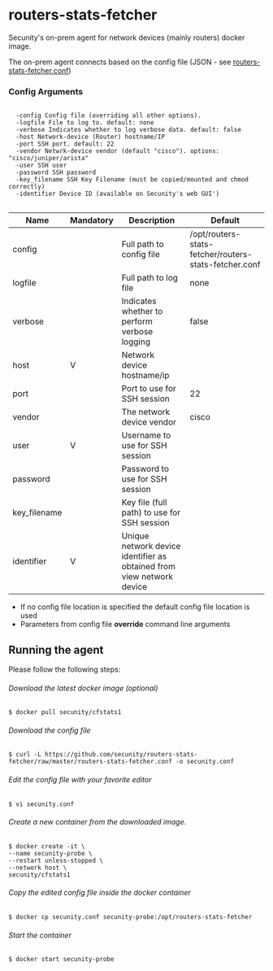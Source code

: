 # routers-stats-fetcher
Secunity's on-prem agent for network devices (mainly routers) docker image.

The on-prem agent connects based on the config file (JSON - see [routers-stats-fetcher.conf](../routers-stats-fetcher.conf))

### Config Arguments
```shell script

  -config Config file (overriding all other options).
  -logfile File to log to. default: none
  -verbose Indicates whether to log verbose data. default: false
  -host Network-device (Router) hostname/IP
  -port SSH port. default: 22
  -vendor Netwrk-device vendor (default "cisco"). options: "cisco/juniper/arista"
  -user SSH user
  -password SSH password
  -key_filename SSH Key Filename (must be copied/mounted and chmod correctly)
  -identifier Device ID (available on Secunity's web GUI')
  

```

| Name | Mandatory | Description | Default |
| --- | --- | --- | --- |
| config | | Full path to config file | /opt/routers-stats-fetcher/routers-stats-fetcher.conf |
| logfile | | Full path to log file | none |
| verbose | | Indicates whether to perform verbose logging | false |
| host | V | Network device hostname/ip | |
| port | | Port to use for SSH session | 22 |
| vendor | | The network device vendor | cisco |
| user | V | Username to use for SSH session | |
| password | | Password to use for SSH session | |
| key_filename | | Key file (full path) to use for SSH session | |
| identifier | V | Unique network device identifier as obtained from view network device | | 

* If no config file location is specified the default config file location is used
* Parameters from config file **override** command line arguments


## Running the agent

Please follow the following steps:


###### Download the latest docker image (optional)
```shell script
$ docker pull secunity/cfstats1
```

###### Download the config file
```shell script
$ curl -L https://github.com/secunity/routers-stats-fetcher/raw/master/routers-stats-fetcher.conf -o secunity.conf
```

###### Edit the config file with your favorite editor
```shell script
$ vi secunity.conf
```

###### Create a new container from the downloaded image.

```shell script
$ docker create -it \
--name secunity-probe \
--restart unless-stopped \
--network host \
secunity/cfstats1
```

###### Copy the edited config file inside the docker container
```shell script
$ docker cp secunity.conf secunity-probe:/opt/routers-stats-fetcher
```

###### Start the container
```shell script
$ docker start secunity-probe
```
